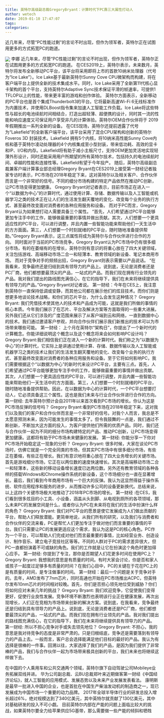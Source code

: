 ```yaml
---
title: 英特尔高级副总裁GregoryBryant：计算时代下PC靠三大属性打动人
author: wetech
date: 2019-01-10 17:47:07
tags: 
categories: 
---
```

近几年来，尽管“PC性能过剩”的言论不时出现，但作为领军者，英特尔正在试图用更多的方式拓宽PC的跑道。
<!-- more -->
<img align="center" border="0" src="https://imgcdn.yicai.com/uppics/images/2019/01/22a0abcaee5179f4878bd4f787844f6f.jpg" />
李娜
近几年来，尽管“PC性能过剩”的言论不时出现，但作为领军者，英特尔正在试图用更多的方式拓宽PC的跑道。
在CES2019上，英特尔表示，未来数月，英特尔将发布全新移动PC平台，该平台将采用即将上市的首款10纳米处理器（代号为“Ice Lake”）。Ice Lake基于最新英特尔Sunny Cove CPU微架构而构建，将在客户端平台上提供全新的技术集成水平。同时，Ice Lake采用了全新第11代核心显卡架构的首个平台，支持英特尔Adaptive Sync技术保证平滑的帧速率，可提供1 TFLOP以上的性能，带来更丰富的游戏和创作体验。
英特尔方面表示，全新移动的PC平台也是首个集成Thunderbolt3的平台。它将最新高速Wi-Fi 6无线标准作为内置技术，并使用DLBoost指令集来加速人工智能工作负载。Ice Lake将这些特性与超长的电池续航时间相结合，打造出超轻薄、超便携的设计，同时其一流的性能和响应速度又可保证用户享受非凡的计算体验。英特尔OEM合作伙伴将于 2019 年假期推出一系列全新的设备。
在CES现场，英特尔还提前透露了代号为“Lakefield”的全新客户端平台，该平台采用了混合CPU架构和创新的英特尔Foveros 3D 封装技术。Lakefield 拥有5个内核，将10纳米高性能Sunny Cove内核和基于英特尔凌动处理器的4个内核集成至小型封装，带来低功耗、高效的显卡和IP、I/O和内存。Lakefield将有助于减小主板尺寸，支持OEM更加灵活地实现轻薄外形设计，同时还能采用用户所期望的所有英特尔技术，包括持久的电池续航时间、卓越的性能和连接性等。Lakefield有望于今年投产。
随后，英特尔高级副总裁兼客户端计算事业部总经理Gregory Bryant在CES2019上接受第一财经记者独家专访时表示，PC市场在2018年稳定下来，这对英特尔以及相关客户、合作伙伴而言是一个非常好的信号。不同的细分市场构建的特定产品依然在推动PC创新，让PC市场变得更加健康。
Gregory Bryant对记者表示，目前市场正在进入一个“以数据为中心”的计算时代，通过使用计算、存储、数据传输以及人工智能或机器学习之类的技术正在让人们的生活发生翻天覆地的变化、改变每个业务的执行方式、甚至最终改变面对消费者的各种应用服务和设备。
而对于PC而言，Gregory Bryant认为如果想打动人需要具备三个属性。
“首先，人们希望通过PC平台能够更加专注手中的工作，能够做最重要的事情并做出贡献。其次，人们想要一个更具适应性的PC平台，可以进行调整，并且内置一些智能功能来帮助他们一天生活中的方方面面。第三，人们想要一个时刻就绪的PC平台，随时随地准备提供帮助。”Gregory Bryant表示，这三点属性将成为英特尔与合作伙伴进行合作的方向。
同时面对于当前的PC市场竞争，Gregory Bryant认为PC市场中仍有很多细分市场，有的在萎缩有的在增长，英特尔则有意识的将重心放在了四大关键领域，关注包括游戏、高端移动市场二合一和轻薄本、教育领域的新设备、笔记本商用市场。
而对于竞争对手的频频出招，Gregory Bryant则表示需要以产品说话。
“在我看来，竞争最终还是归结到具有领导力的产品上。说到底，无论是消费者还是PC厂商，他们都想要最顶尖的产品，一站式的产品。而我们现在拥有行业领先的产品。我对我们提出的路线图充满信心，在它的指导下，我们在未来将继续提供具有领导力的产品。”Gregory Bryant对记者说。
第一财经：今年在CES上，我注意到英特尔一直保持低调或安静，而其他公司都在展示他们的炫目技术。而你们则是想更多地谈论技术战略，和你们的芯片平台，为什么会发生这种情况？
Gregory Bryant: 我们凭借技术使其他人的技术和产品成为可能，这就是我们所做的事情的核心本质。今年我们展示了在芯片、平台及解决方案等方面取得的一些重大进展。另外我们还从它们涉及的广度范围来展示了从客户端到云和网络，一直到数据中心的技术。我们通过邀请客户参观，并向合作伙伴们展示我们新推出的技术可以为市场带来哪些可能。
第一财经： 上个月在英特尔“架构日”，你提出了一个新时代的计算概念。你能详细说明这个概念以及这个概念将来会如何影响PC设计吗？
Gregory Bryant:我们相信我们正在进入一个新的计算时代。我们称之为“以数据为中心”的计算时代，它实际上是讲通过使用计算、存储、数据传输以及人工智能或机器学习之类的技术让我们的生活发生翻天覆地的变化、改变每个业务的执行方式、甚至最终改变面对消费者的各种应用服务和设备。至于它将如何影响PC，我们需要根据这个“以数据为中心”的新时代来设计PC平台，主要有三点。首先，人们希望通过PC平台能够更加专注手中的工作，能够做最重要的事情并做出贡献。其次，人们想要一个更具适应性的PC平台，可以进行调整，并且内置一些智能功能来帮助他们一天生活中的方方面面。第三，人们想要一个时刻就绪的PC平台，随时随地准备提供帮助。因此，在以数据为中心的计算时代，一个PC平台想要打动人，它必须具备这三个属性。这也是我们未来与行业合作伙伴进行合作的方向。
第一财经: 去年英特尔预计会自2011年以来首次看到PC市场的增长。你认为这是PC市场反弹的信号吗？
Gregory Bryant:看到PC市场在2018年稳定下来，这对我们以及我们的客户和合作伙伴而言是一个非常好的信号。对我个人而言，我总是不太愿意预测未来，因为可能发生的事情太多了。但令我鼓舞的一点是，我们通过不断创新，不断加大这方面的投入，为客户提供他们所需的优质产品。同时，我们还与合作伙伴一起为不同的细分市场构建特定的产品、推动PC创新，让PC市场变得更加健康。这都将有助于PC市场未来健康的发展。
第一财经: 你能分享一下你对PC市场开始稳定这一现象的分析？
Gregory Bryant: 很多时候，大家在谈论PC市场时，仿佛它就是一个完全同类的市场，但其实PC市场中有很多细分市场，有些正在萎缩，有些正在增长。我们有意识地将重心放在了四大业务增长的关键市场。首先是游戏细分市场，它正在以两位数的速度快速增长。其次是高端移动市场二合一和轻薄本，这些新的移动设备增长速度已达两位数。另外还有教育领域的各种各样的搭载Windows和Chrome操作系统的新设备，这个市场细分也一直在显著增长。最后，我们看到今年商用市场有一个巨大的反弹。我认为这显然得益于操作系统、软件应用程序和服务的进步，从而推动许多公司的设备更新换代。总结来说，以上这四个关键市场极大地推动了2018年PC市场的增长。
第一财经 :在CES，我们看到很多炫目的小工具、小设备，涵盖从头到脚、从电视到厕所的各项领域，那么未来PC的发展空间是什么，或者你认为PC在未来将在我们的生活中扮演什么样的角色？
Gregory Bryant: 我们对PC平台的愿景是使它发展成为人们做出贡献的平台，帮助人们释放潜能。更简单地说，从我们所有的研究，以及我们与消费者和合作伙伴的交流来看，PC是帮忙人们更加专注于做对他们而言重要的事情的平台。我们只需要让PC的发展更适应这个需求，我认为这是PC的核心角色。PC作为一个平台，可以帮助人们完成对他们而言最重要的事情，比如经营业务、创造设计、制作音乐、建立电子竞技社区等等。不同的人群对于PC的需求差异很大，但PC一直都扮演着不可或缺的角色。我们的工作就是让它在扮演这个角色时更加得心应手。
第一财经: 你提到了专注，那你是否期望人们花更多时间在使用PC上？
Gregory Bryant: 我想我的意思是有质量的时间。有时大家会讨论，你是否和家人或孩子一起度过足够多有质量的时间？在我们心目中，PC的关键在于花在PC上的是有质量的时间，是专注做事的时间。
第一财经：最后一个问题是关于竞争对手的。去年，AMD发布了7nm芯片，同时高通也开始在PC市场推出ACPC，但英特尔发布10nm芯片的时间相对较晚。首先，你们是否担心领先地位受到威胁？你们将如何应对未来几年的挑战？
Gregory Bryant: 我们欢迎竞争，它促使我们变得更好，促使行业良性发展。竞争环境不断激烈也表明该行业正在健康发展，再次出现增长，人们正在竞相为市场带来创新的解决方案。说到底，在我看来，竞争最终还是归结到具有领导力的产品上。说到底，无论是消费者还是PC厂商，他们都想要最顶尖的产品，一站式的产品。而我们现在拥有行业领先的产品。我对我们提出的路线图充满信心，在它的指导下，我们在未来将继续提供具有领导力的产品。
第一财经: 所以不担心竞争对手或失去领先地位？
Gregory Bryant: 不担心，我的意思是我对待竞争的态度是非常严肃的。只是归根结底，竞争还是需要落到有领导力的产品上去。一般而言，客户总会选择能满足他们目标的最好的产品。我认为有选择是很棒的一件事。回溯以往，大家选择了我们的产品，是因为我们提供了非常棒的产品，我们与合作伙伴一起为市场带来极具创新的平台，我们未来也将继续这样做下去。
 
 
在中国的个人乘用车和公共交通两个领域，英特尔旗下自动驾驶公司Mobileye业务拓展双线并进。
华为公司副总裁、云BU总裁郑叶来近期做客第一财经《中国经济论坛》，就人工智能的应用模式、发展态势以及未来产业发展发表看法。
康明斯是最早一批进入中国的企业，也是首批在中国生产柴油发动机的制造商之一，现已发展成为中国市场一个重要的动力品牌。
2017年全球半导体行业的研发总投入增长超过6%，绝对规模达到了340亿美元，其中英特尔就贡献了130亿美元，其中对基础研发的投入不可小觑。
目前英特尔内部在产能的问题上面临比较大的挑战，如果英特尔要全力给苹果供应5G基带，那么需要做一些产能的倾斜和牺牲
